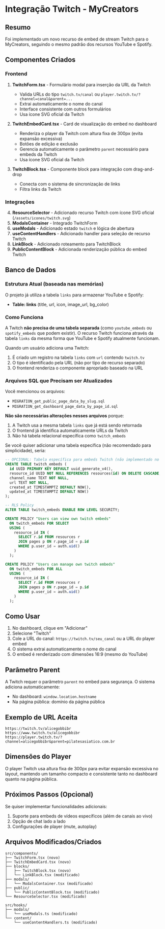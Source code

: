 # Integração Twitch - MyCreators

## Resumo
Foi implementado um novo recurso de embed de stream Twitch para o MyCreators, seguindo o mesmo padrão dos recursos YouTube e Spotify.

## Componentes Criados

### Frontend

1. **TwitchForm.tsx** - Formulário modal para inserção da URL da Twitch
   - Valida URLs do tipo `twitch.tv/canal` ou `player.twitch.tv/?channel=canal&parent=...`
   - Extrai automaticamente o nome do canal
   - Interface consistente com outros formulários
   - Usa ícone SVG oficial da Twitch

2. **TwitchEmbedCard.tsx** - Card de visualização do embed no dashboard
   - Renderiza o player da Twitch com altura fixa de 300px (evita expansão excessiva)
   - Botões de edição e exclusão
   - Gerencia automaticamente o parâmetro `parent` necessário para embeds da Twitch
   - Usa ícone SVG oficial da Twitch

3. **TwitchBlock.tsx** - Componente block para integração com drag-and-drop
   - Conecta com o sistema de sincronização de links
   - Filtra links da Twitch

### Integrações

4. **ResourceSelector** - Adicionado recurso Twitch com ícone SVG oficial (`/assets/icones/twitch.svg`)
5. **ModalsContainer** - Integrado TwitchForm
6. **useModals** - Adicionado estado `twitch` e lógica de abertura
7. **useContentHandlers** - Adicionado handler para seleção de recurso Twitch
8. **LinkBlock** - Adicionado roteamento para TwitchBlock
9. **PublicContentBlock** - Adicionada renderização pública do embed Twitch

## Banco de Dados

### Estrutura Atual (baseada nas memórias)

O projeto já utiliza a tabela `links` para armazenar YouTube e Spotify:
- **Table: links** (title, url, icon, image_url, bg_color)

### Como Funciona

A Twitch **não precisa de uma tabela separada** (como `youtube_embeds` ou `spotify_embeds` que podem existir). 
O recurso Twitch funciona através da tabela `links` da mesma forma que YouTube e Spotify atualmente funcionam.

Quando um usuário adiciona uma Twitch:
1. É criado um registro na tabela `links` com `url` contendo `twitch.tv`
2. O tipo é identificado pela URL (não por tipo de recurso separado)
3. O frontend renderiza o componente apropriado baseado na URL

### Arquivos SQL que Precisam ser Atualizados

Você mencionou os arquivos:
- `MIGRATION_get_public_page_data_by_slug.sql`
- `MIGRATION_get_dashboard_page_data_by_page_id.sql`

**Não são necessárias alterações nesses arquivos** porque:
1. A Twitch usa a mesma tabela `links` que já está sendo retornada
2. O frontend já identifica automaticamente URLs da Twitch
3. Não há tabela relacional específica como `twitch_embeds`

Se você quiser adicionar uma tabela específica (não recomendado para simplicidade), seria:

```sql
-- OPCIONAL: Tabela específica para embeds Twitch (não implementado no frontend atual)
CREATE TABLE twitch_embeds (
  id UUID PRIMARY KEY DEFAULT uuid_generate_v4(),
  resource_id UUID NOT NULL REFERENCES resources(id) ON DELETE CASCADE,
  channel_name TEXT NOT NULL,
  url TEXT NOT NULL,
  created_at TIMESTAMPTZ DEFAULT NOW(),
  updated_at TIMESTAMPTZ DEFAULT NOW()
);

-- RLS Policy
ALTER TABLE twitch_embeds ENABLE ROW LEVEL SECURITY;

CREATE POLICY "Users can view own twitch embeds"
  ON twitch_embeds FOR SELECT
  USING (
    resource_id IN (
      SELECT r.id FROM resources r
      JOIN pages p ON r.page_id = p.id
      WHERE p.user_id = auth.uid()
    )
  );

CREATE POLICY "Users can manage own twitch embeds"
  ON twitch_embeds FOR ALL
  USING (
    resource_id IN (
      SELECT r.id FROM resources r
      JOIN pages p ON r.page_id = p.id
      WHERE p.user_id = auth.uid()
    )
  );
```

## Como Usar

1. No dashboard, clique em "Adicionar"
2. Selecione "Twitch"
3. Cole a URL do canal: `https://twitch.tv/seu_canal` ou a URL do player embed
4. O sistema extrai automaticamente o nome do canal
5. O embed é renderizado com dimensões 16:9 (mesmo do YouTube)

## Parâmetro Parent

A Twitch requer o parâmetro `parent` no embed para segurança. O sistema adiciona automaticamente:
- No dashboard: `window.location.hostname`
- Na página pública: domínio da página pública

## Exemplo de URL Aceita

```
https://twitch.tv/alicegobbibr
https://www.twitch.tv/alicegobbibr
https://player.twitch.tv/?channel=alicegobbibr&parent=pilatesasiatico.com.br
```

## Dimensões do Player

O player Twitch usa altura fixa de 300px para evitar expansão excessiva no layout, mantendo um tamanho compacto e consistente tanto no dashboard quanto na página pública.

## Próximos Passos (Opcional)

Se quiser implementar funcionalidades adicionais:
1. Suporte para embeds de vídeos específicos (além de canais ao vivo)
2. Opção de chat lado a lado
3. Configurações de player (mute, autoplay)

## Arquivos Modificados/Criados

```
src/components/
├── TwitchForm.tsx (novo)
├── TwitchEmbedCard.tsx (novo)
├── blocks/
│   ├── TwitchBlock.tsx (novo)
│   └── LinkBlock.tsx (modificado)
├── modals/
│   └── ModalsContainer.tsx (modificado)
├── public/
│   └── PublicContentBlock.tsx (modificado)
└── ResourceSelector.tsx (modificado)

src/hooks/
├── modals/
│   └── useModals.ts (modificado)
└── content/
    └── useContentHandlers.ts (modificado)
```
